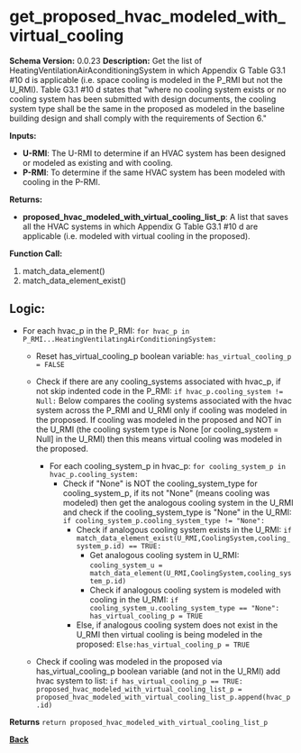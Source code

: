 # get_proposed_hvac_modeled_with_virtual_cooling  

**Schema Version:** 0.0.23
**Description:** Get the list of HeatingVentilationAirAconditioningSystem in which Appendix G Table G3.1 #10 d is applicable (i.e. space cooling is modeled in the P_RMI but not the U_RMI).  Table G3.1 #10 d states that "where no cooling system exists or no cooling system has
been submitted with design documents, the cooling system type shall be the same in the proposed as modeled in the baseline building design and shall comply with the requirements of Section 6."   

**Inputs:**  
- **U-RMI**: The U-RMI to determine if an HVAC system has been designed or modeled as existing and with cooling.  
- **P-RMI**: To determine if the same HVAC system has been modeled with cooling in the P-RMI.  

**Returns:**  
- **proposed_hvac_modeled_with_virtual_cooling_list_p**: A list that saves all the HVAC systems in which Appendix G Table G3.1 #10 d are applicable (i.e. modeled with virtual cooling in the proposed).  
 
**Function Call:**   

1. match_data_element()  
2. match_data_element_exist()  

## Logic:  
- For each hvac_p in the P_RMI: `for hvac_p in P_RMI...HeatingVentilatingAirConditioningSystem:`    
    - Reset has_virtual_cooling_p boolean variable: `has_virtual_cooling_p = FALSE`   
    - Check if there are any cooling_systems associated with hvac_p, if not skip indented code in the P_RMI: `if hvac_p.cooling_system != Null:`
        Below compares the cooling systems associated with the hvac system across the P_RMI and U_RMI only if cooling was modeled in the proposed. If cooling was modeled in the proposed and NOT in the U_RMI (the cooling system type is None [or cooling_system = Null] in the U_RMI) then this means virtual cooling was modeled in the proposed. 
        - For each cooling_system_p in hvac_p: `for cooling_system_p in hvac_p.cooling_system:`
            - Check if "None" is NOT the cooling_system_type for cooling_system_p, if its not "None" (means cooling was modeled) then get the analogous cooling system in the U_RMI and check if the cooling_system_type is "None" in the U_RMI: `if cooling_system_p.cooling_system_type != "None":`
                - Check if analogous cooling system exists in the U_RMI: `if match_data_element_exist(U_RMI,CoolingSystem,cooling_system_p.id) == TRUE:` 
                    - Get analogous cooling system in U_RMI: `cooling_system_u = match_data_element(U_RMI,CoolingSystem,cooling_system_p.id)`
                    - Check if analogous cooling system is modeled with cooling in the U_RMI: `if cooling_system_u.cooling_system_type == "None": has_virtual_cooling_p = TRUE`  
                - Else, if analogous cooling system does not exist in the U_RMI then virtual cooling is being modeled in the proposed: `Else:has_virtual_cooling_p = TRUE`
                    
    - Check if cooling was modeled in the proposed via has_virtual_cooling_p boolean variable (and not in the U_RMI) add hvac system to list: `if has_virtual_cooling_p == TRUE: proposed_hvac_modeled_with_virtual_cooling_list_p = proposed_hvac_modeled_with_virtual_cooling_list_p.append(hvac_p.id)`  

**Returns** `return proposed_hvac_modeled_with_virtual_cooling_list_p`  

**[Back](../_toc.md)**
